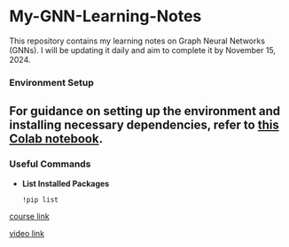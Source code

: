 # My-GNN-Learning-Notes
This repository contains my learning notes on Graph Neural Networks (GNNs). I will be updating it daily and aim to complete it by November 15, 2024.

### Environment Setup


For guidance on setting up the environment and installing necessary dependencies, refer to [this Colab notebook](https://colab.research.google.com/drive/18PQ-B2wDmomjPtHroLNg_aH3hFniLNKn#scrollTo=J_m9l6OYCQZP). 
---


### Useful Commands

- **List Installed Packages**  
  ```bash
  !pip list
  ```

[course link](https://web.stanford.edu/class/cs224w/)

[video link](https://www.youtube.com/playlist?list=PLoROMvodv4rPLKxIpqhjhPgdQy7imNkDn)
